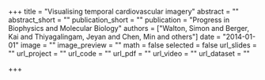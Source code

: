 +++
title = "Visualising temporal cardiovascular imagery"
abstract = ""
abstract_short = ""
publication_short = ""
publication = "Progress in Biophysics and Molecular Biology"
authors = ["Walton, Simon and Berger, Kai and Thiyagalingam, Jeyan and Chen, Min and others"]
date = "2014-01-01"
image = ""
image_preview = ""
math = false
selected = false
url_slides = ""
url_project = ""
url_code = ""
url_pdf = ""
url_video = ""
url_dataset = ""

+++
